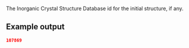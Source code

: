 The Inorganic Crystal Structure Database id for the initial structure, if any.

## Example output

```json
107869
```

